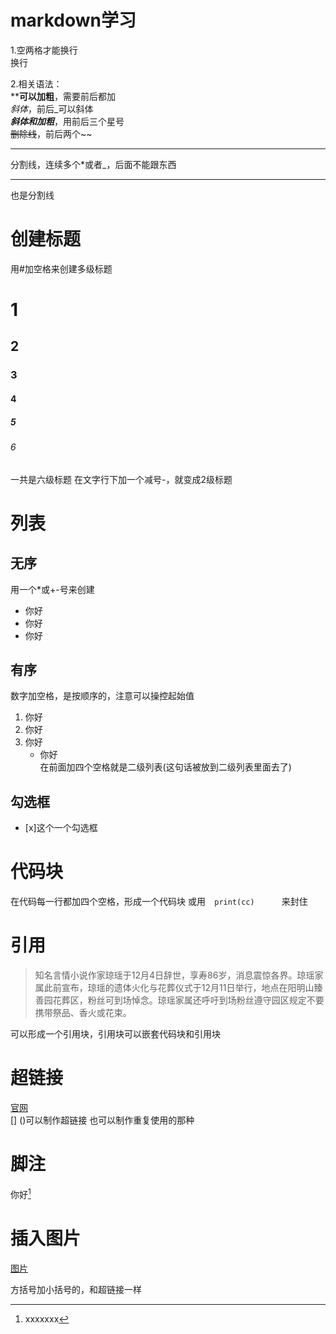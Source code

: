 # markdown学习
1.空两格才能换行  
   换行  

2.相关语法：  
****可以加粗**，需要前后都加  
  _斜体_，前后_可以斜体   
  ***斜体和加粗***，用前后三个星号  
  ~~删除线~~，前后两个~~  
  ***
  分割线，连续多个*或者_，后面不能跟东西
  - - -  
  也是分割线

  # 创建标题
  用#加空格来创建多级标题
  # 1
  ## 2
  ### 3
  #### 4
  ##### 5
  ###### 6
  一共是六级标题
  在文字行下加一个减号-，就变成2级标题
   

  # 列表
  ## 无序
  用一个*或+-号来创建
  + 你好
  + 你好
  + 你好

  ## 有序
  数字加空格，是按顺序的，注意可以操控起始值
  1. 你好
  2. 你好
  3. 你好
     + 你好  
 在前面加四个空格就是二级列表(这句话被放到二级列表里面去了)

 ## 勾选框
 * [x]这个一个勾选框 


 # 代码块
 在代码每一行都加四个空格，形成一个代码块
 或用```   print(cc)       ```来封住



 # 引用
> 知名言情小说作家琼瑶于12月4日辞世，享寿86岁，消息震惊各界。琼瑶家属此前宣布，琼瑶的遗体火化与花葬仪式于12月11日举行，地点在阳明山臻善园花葬区，粉丝可到场悼念。琼瑶家属还呼吁到场粉丝遵守园区规定不要携带祭品、香火或花束。

可以形成一个引用块，引用块可以嵌套代码块和引用块


# 超链接
[官网](https://www.baidu.com)  
[] ()可以制作超链接
也可以制作重复使用的那种


# 脚注


你好[^1]

[^1]: xxxxxxx


# 插入图片
[图片]()  

[]()方括号加小括号的，和超链接一样



